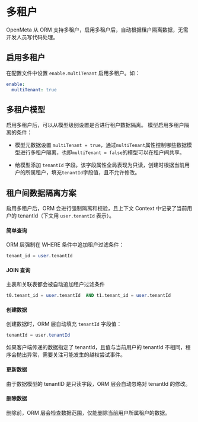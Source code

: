 # 多租户
OpenMeta 从 ORM 支持多租户，启用多租户后，自动根据租户隔离数据，无需开发人员写代码处理。

## 启用多租户
在配置文件中设置 `enable.multiTenant` 启用多租户。如：
```yaml
enable:
  multiTenant: true
```

## 多租户模型
启用多租户后，可以从模型级别设置是否进行租户数据隔离。
模型启用多租户隔离的条件：
* 模型元数据设置 `multiTenant = true`，通过`multiTenant`属性控制哪些数据模型进行多租户隔离，也即`multiTenant = false`的模型可以在租户间共享。

* 给模型添加 `tenantId` 字段。该字段属性全局表现为只读，创建时根据当前用户的所属租户，填充`tenantId`字段值，且不允许修改。


## 租户间数据隔离方案
启用多租户后，ORM 会进行强制隔离和校验，且上下文 Context 中记录了当前用户的 tenantId（下文用 `user.tenantId` 表示）。

#### 简单查询
ORM 层强制在 WHERE 条件中追加租户过滤条件：
```sql
tenant_id = user.tenantId
```

#### JOIN 查询
主表和关联表都会被自动追加租户过滤条件
```sql
t0.tenant_id = user.tenantId  AND t1.tenant_id = user.tenantId
```

#### 创建数据
创建数据时，ORM 层自动填充 `tenantId` 字段值：
```java
tenantId = user.tenantId
```
如果客户端传递的数据指定了 tenantId，且值与当前用户的 tenantId 不相同，程序会抛出异常，需要关注可能发生的越权尝试事件。

#### 更新数据
由于数据模型的 tenantID 是只读字段，ORM 层会自动忽略对 tenantId 的修改。

#### 删除数据
删除前，ORM 层会检查数据范围，仅能删除当前用户所属租户的数据。
